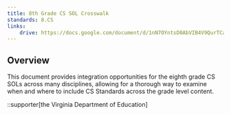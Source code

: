 ```yaml
---
title: 8th Grade CS SOL Crosswalk
standards: 8.CS
links:
    drive: https://docs.google.com/document/d/1nN7OYntsD0AbVIB4V9QurTCaaQWaJQsa7eXrAM_1B9c/edit?usp=drive_link
---
```


## Overview
This document provides integration opportunities for the eighth grade CS SOLs across many disciplines, allowing for a thorough way to examine when and where to include CS Standards across the grade level content.

::supporter[the Virginia Department of Education]